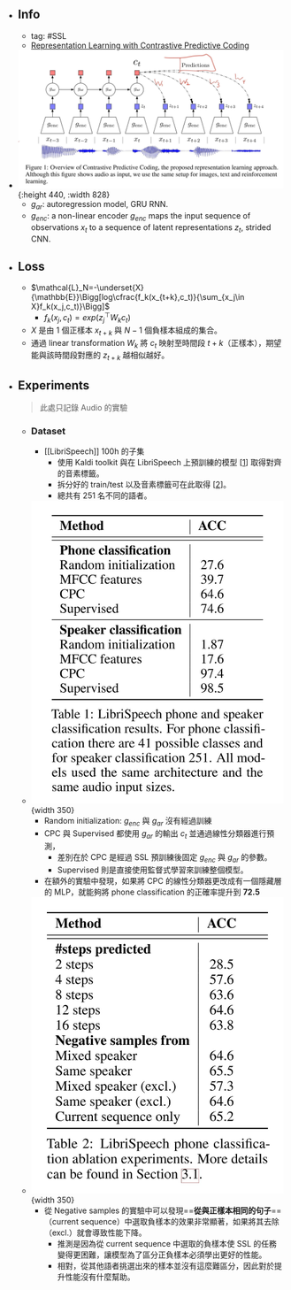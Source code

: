 - ## Info
	- tag: #SSL
	- [Representation Learning with Contrastive Predictive Coding](https://arxiv.org/abs/1807.03748)
- ![2022-09-10-17-12-30.jpeg](../assets/2022-09-10-17-12-30.jpeg){:height 440, :width 828}
	- $g_{ar}$: autoregression model, GRU RNN.
	- $g_{enc}$: a non-linear encoder $g_{enc}$ maps the input sequence of observations $x_{t}$ to a sequence of latent representations $z_{t}$, strided CNN.
- ## Loss
	- $\mathcal{L}_N=-\underset{X}{\mathbb{E}}\Bigg[log\cfrac{f_k(x_{t+k},c_t)}{\sum_{x_j\in X}f_k(x_j,c_t)}\Bigg]$
		- $f_k(x_j,c_t)=exp(z_j^{\top}W_k c_t)$
	- $X$ 是由 1 個正樣本 $x_{t+k}$ 與 $N-1$ 個負樣本組成的集合。
	- 通過 linear transformation $W_k$ 將 $c_t$ 映射至時間段 ${t+k}$（正樣本），期望能與該時間段對應的 $z_{t+k}$ 越相似越好。
- ## Experiments
  > 此處只記錄 Audio 的實驗
	- ### Dataset
		- [[LibriSpeech]] 100h 的子集
			- 使用 Kaldi toolkit 與在 LibriSpeech 上預訓練的模型 [[1](https://www.kaldi-asr.org/downloads/build/6/trunk/egs/librispeech/)] 取得對齊的音素標籤。
			- 拆分好的 train/test 以及音素標籤可在此取得 [[2](https://drive.google.com/drive/folders/1BhJ2umKH3whguxMwifaKtSra0TgAbtfb)]。
			- 總共有 251 名不同的語者。
	- ![2022-09-10-17-36-06.jpeg](../assets/2022-09-10-17-36-06.jpeg){width 350}
		- Random initialization: $g_{enc}$ 與 $g_{ar}$ 沒有經過訓練
		- CPC 與 Supervised 都使用 $g_{ar}$ 的輸出 $c_t$ 並通過線性分類器進行預測，
			- 差別在於 CPC 是經過 SSL 預訓練後固定  $g_{enc}$ 與 $g_{ar}$ 的參數。
			- Supervised 則是直接使用監督式學習來訓練整個模型。
		- 在額外的實驗中發現，如果將 CPC 的線性分類器更改成有一個隱藏層的 MLP，就能夠將 phone classification 的正確率提升到 **72.5**
	- ![2022-09-10-17-36-24.jpeg](../assets/2022-09-10-17-36-24.jpeg){width 350}
		- 從 Negative samples 的實驗中可以發現==**從與正樣本相同的句子**==（current sequence）中選取負樣本的效果非常顯著，如果將其去除（excl.）就會導致性能下降。
			- 推測是因為從 current sequence 中選取的負樣本使 SSL 的任務變得更困難，讓模型為了區分正負樣本必須學出更好的性能。
			- 相對，從其他語者挑選出來的樣本並沒有這麼難區分，因此對於提升性能沒有什麼幫助。